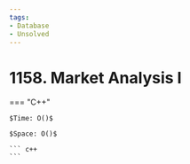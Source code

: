 ```yaml
---
tags:
- Database
- Unsolved
---
```



# 1158. Market Analysis I

=== "C++"

    $Time: O()$

    $Space: O()$

    ``` c++
    ```